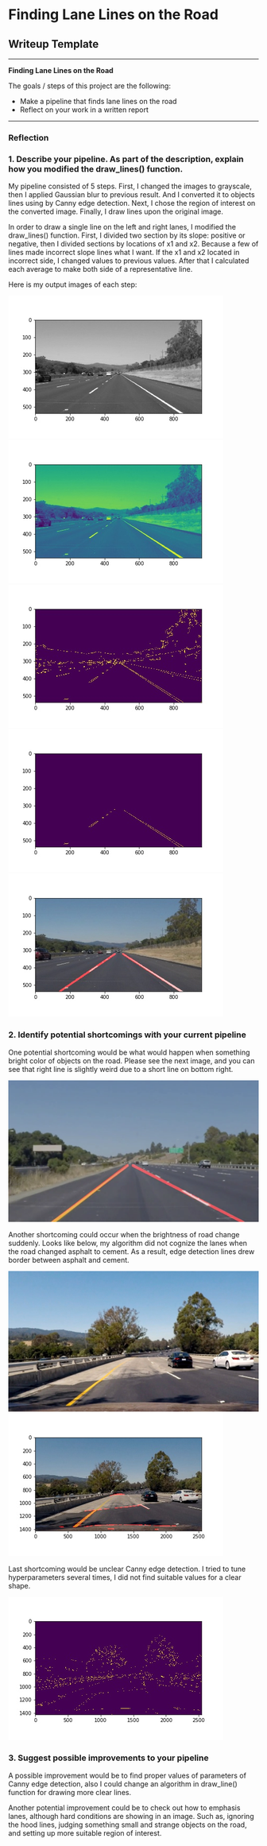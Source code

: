 # **Finding Lane Lines on the Road**

## Writeup Template

---

**Finding Lane Lines on the Road**

The goals / steps of this project are the following:
* Make a pipeline that finds lane lines on the road
* Reflect on your work in a written report


[//]: # (Image References)

[image1]: ./assets/solidWhiteRight-gray.jpg "Grayscale"
[image2]: ./assets/solidWhiteRight-blurgray.jpg "Blur gray"
[image3]: ./assets/solidWhiteRight-edges.jpg "Canny edge detection"
[image4]: ./assets/solidWhiteRight-region.jpg "Region of interest"
[image5]: ./assets/solidWhiteRight-result.jpg "Output"
[image6]: ./assets/shortcoming1.png "Shortcoming1"
[image7]: ./assets/shortcoming2.jpg "Shortcoming2"
[image8]: ./assets/shortcoming2-result.jpg "Shortcoming2 Output"
[image9]: ./assets/shortcoming2-edges.jpg "Shortcoming2 Canny edge detection"

---

### Reflection

### 1. Describe your pipeline. As part of the description, explain how you modified the draw_lines() function.

My pipeline consisted of 5 steps. First, I changed the images to grayscale, then I applied Gaussian blur to previous result. And I converted it to objects lines using by Canny edge detection. Next, I chose the region of interest on the converted image. Finally, I draw lines upon the original image.

In order to draw a single line on the left and right lanes, I modified the draw_lines() function. First, I divided two section by its slope: positive or negative, then I divided sections by locations of x1 and x2. Because a few of lines made incorrect slope lines what I want. If the x1 and x2 located in incorrect side, I changed values to previous values. After that I calculated each average to make both side of a representative line.

Here is my output images of each step:

![alt text][image1]
![alt text][image2]
![alt text][image3]
![alt text][image4]
![alt text][image5]


### 2. Identify potential shortcomings with your current pipeline

One potential shortcoming would be what would happen when something bright color of objects on the road. Please see the next image, and you can see that right line is slightly weird due to a short line on bottom right.

![alt text][image6]

Another shortcoming could occur when the brightness of road change suddenly. Looks like below, my algorithm did not cognize the lanes when the road changed asphalt to cement. As a result, edge detection lines drew border between asphalt and cement.

![alt text][image7]
![alt text][image8]

Last shortcoming would be unclear Canny edge detection. I tried to tune hyperparameters several times, I did not find suitable values for a clear shape.

![alt text][image9]

### 3. Suggest possible improvements to your pipeline

A possible improvement would be to find proper values of parameters of Canny edge detection, also I could change an algorithm in draw_line() function for drawing more clear lines.

Another potential improvement could be to check out how to emphasis lanes, although hard conditions are showing in an image. Such as, ignoring the hood lines, judging something small and strange objects on the road, and setting up more suitable region of interest.
